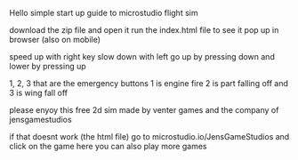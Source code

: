 Hello simple start up guide to microstudio flight sim

download the zip file and open it run the index.html file to see it pop up in browser (also on mobile)

speed up with right key slow down with left go up by pressing down and lower by pressing up

1, 2, 3
that are the emergency buttons 1 is engine fire 2 is part falling off and 3 is wing fall off

please enyoy this free 2d sim made by venter games and the company of jensgamestudios

if that doesnt work (the html file) go to microstudio.io/JensGameStudios and click on the game here you can also play more games
